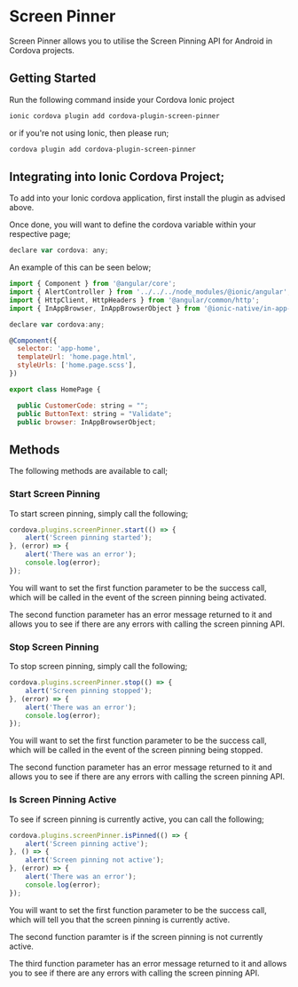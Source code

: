 # Screen Pinner

Screen Pinner allows you to utilise the Screen Pinning API for Android in Cordova projects.

## Getting Started

Run the following command inside your Cordova Ionic project
```sh
ionic cordova plugin add cordova-plugin-screen-pinner
```
or if you're not using Ionic, then please run;
```sh
cordova plugin add cordova-plugin-screen-pinner
```

## Integrating into Ionic Cordova Project;

To add into your Ionic cordova application, first install the plugin as advised above.

Once done, you will want to define the cordova variable within your respective page;

```javascript
declare var cordova: any;
```

An example of this can be seen below;

```javascript
import { Component } from '@angular/core';
import { AlertController } from '../../../node_modules/@ionic/angular';
import { HttpClient, HttpHeaders } from '@angular/common/http';
import { InAppBrowser, InAppBrowserObject } from '@ionic-native/in-app-browser/ngx';

declare var cordova:any;

@Component({
  selector: 'app-home',
  templateUrl: 'home.page.html',
  styleUrls: ['home.page.scss'],
})

export class HomePage {

  public CustomerCode: string = "";
  public ButtonText: string = "Validate";
  public browser: InAppBrowserObject;
```

## Methods

The following methods are available to call;

### Start Screen Pinning

To start screen pinning, simply call the following;

```javascript
cordova.plugins.screenPinner.start(() => { 
    alert('Screen pinning started'); 
}, (error) => { 
    alert('There was an error'); 
    console.log(error);
});
```

You will want to set the first function parameter to be the success call, which will be called in the event of the screen pinning being activated.

The second function parameter has an error message returned to it and allows you to see if there are any errors with calling the screen pinning API.

### Stop Screen Pinning

To stop screen pinning, simply call the following;

```javascript
cordova.plugins.screenPinner.stop(() => { 
    alert('Screen pinning stopped'); 
}, (error) => { 
    alert('There was an error'); 
    console.log(error);
});
```

You will want to set the first function parameter to be the success call, which will be called in the event of the screen pinning being stopped.

The second function parameter has an error message returned to it and allows you to see if there are any errors with calling the screen pinning API.

### Is Screen Pinning Active

To see if screen pinning is currently active, you can call the following;

```javascript
cordova.plugins.screenPinner.isPinned(() => { 
    alert('Screen pinning active'); 
}, () => { 
    alert('Screen pinning not active'); 
}, (error) => { 
    alert('There was an error'); 
    console.log(error);
});
```

You will want to set the first function parameter to be the success call, which will tell you that the screen pinning is currently active.

The second function paramter is if the screen pinning is not currently active.

The third function parameter has an error message returned to it and allows you to see if there are any errors with calling the screen pinning API.
